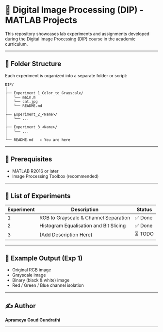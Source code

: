 # 🎯 Digital Image Processing (DIP) - MATLAB Projects

This repository showcases lab experiments and assignments developed during the Digital Image Processing (DIP) course in the academic curriculum.

---

## 📁 Folder Structure

Each experiment is organized into a separate folder or script:

```
DIP/
│
├── Experiment_1_Color_to_Grayscale/
│   └── main.m
│   └── cat.jpg
│   └── README.md
│
├── Experiment_2_<Name>/
│   └── ...
│
├── Experiment_3_<Name>/
│   └── ...
│
└── README.md   ← You are here
```

---

## 📌 Prerequisites

- MATLAB R2016 or later
- Image Processing Toolbox (recommended)

---


## 🧪 List of Experiments

| Experiment | Description                            | Status |
|------------|----------------------------------------|--------|
| 1          | RGB to Grayscale & Channel Separation  | ✅ Done |
| 2          | Histogram Equalisation and Bit Slicing | ✅ Done |
| 3          | (Add Description Here)                 | ⏳ TODO |



---

## 🎨 Example Output (Exp 1)

- Original RGB image  
- Grayscale image  
- Binary (black & white) image  
- Red / Green / Blue channel isolation

---

## ✍️ Author

**Aprameya Goud Gundrathi**

---
